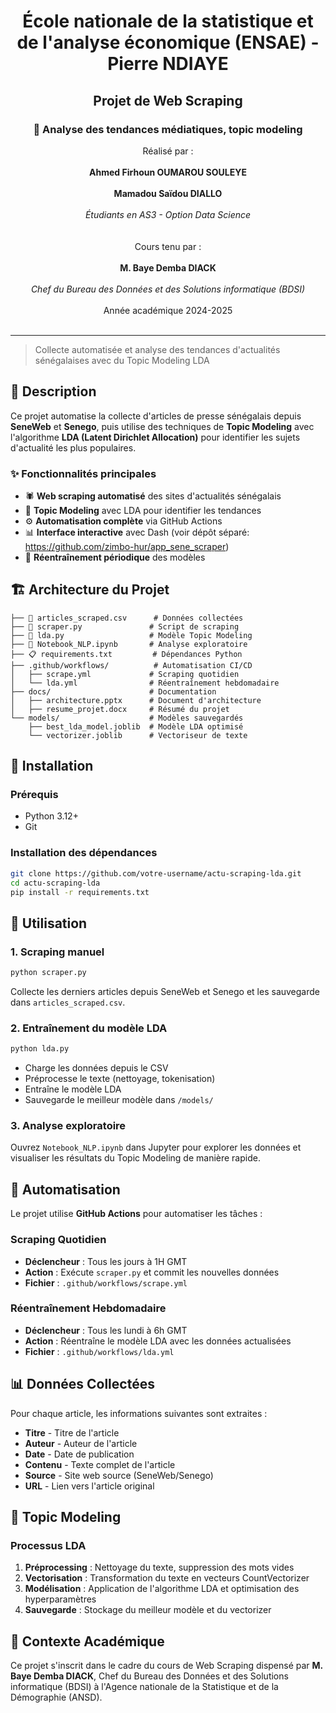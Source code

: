 # <center>École nationale de la statistique et de l'analyse économique (ENSAE) - Pierre NDIAYE</center>
## <center>Projet de Web Scraping</center>
### <center>📰 Analyse des tendances médiatiques, topic modeling</center>

<center>Réalisé par :</center>  <br>
<center><strong>Ahmed Firhoun OUMAROU SOULEYE</strong></center><br>
<center><strong>Mamadou Saïdou DIALLO</strong></center><br>
<center><em>Étudiants en AS3 - Option Data Science</em></center><br>

<br>

<center>Cours tenu par :</center>  <br>
<center><strong>M. Baye Demba DIACK</strong></center>  <br>
<center><em>Chef du Bureau des Données et des Solutions informatique (BDSI)</em></center>  <br>
<center>Année académique 2024-2025</center><br>


---

> Collecte automatisée et analyse des tendances d'actualités sénégalaises avec du Topic Modeling LDA

## 🎯 Description

Ce projet automatise la collecte d'articles de presse sénégalais depuis **SeneWeb** et **Senego**, puis utilise des techniques de **Topic Modeling** avec l'algorithme **LDA (Latent Dirichlet Allocation)** pour identifier les sujets d'actualité les plus populaires.

### ✨ Fonctionnalités principales
- 🕷️ **Web scraping automatisé** des sites d'actualités sénégalais
- 🧠 **Topic Modeling** avec LDA pour identifier les tendances
- ⚙️ **Automatisation complète** via GitHub Actions
- 📊 **Interface interactive** avec Dash (voir dépôt séparé: https://github.com/zimbo-hur/app_sene_scraper)
- 🔄 **Réentraînement périodique** des modèles

## 🏗️ Architecture du Projet

```
├── 📄 articles_scraped.csv      # Données collectées
├── 🐍 scraper.py               # Script de scraping
├── 🧠 lda.py                   # Modèle Topic Modeling
├── 📓 Notebook_NLP.ipynb       # Analyse exploratoire
├── 📋 requirements.txt         # Dépendances Python
├── .github/workflows/          # Automatisation CI/CD
│   ├── scrape.yml             # Scraping quotidien
│   └── lda.yml                # Réentraînement hebdomadaire
├── docs/                      # Documentation
│   ├── architecture.pptx      # Document d'architecture
│   ├── resume_projet.docx     # Résumé du projet
└── models/                    # Modèles sauvegardés
    ├── best_lda_model.joblib  # Modèle LDA optimisé
    └── vectorizer.joblib      # Vectoriseur de texte
```

## 🚀 Installation

### Prérequis
- Python 3.12+
- Git

### Installation des dépendances
```bash
git clone https://github.com/votre-username/actu-scraping-lda.git
cd actu-scraping-lda
pip install -r requirements.txt
```

## 📖 Utilisation

### 1. Scraping manuel
```bash
python scraper.py
```
Collecte les derniers articles depuis SeneWeb et Senego et les sauvegarde dans `articles_scraped.csv`.

### 2. Entraînement du modèle LDA
```bash
python lda.py
```
- Charge les données depuis le CSV
- Préprocesse le texte (nettoyage, tokenisation)
- Entraîne le modèle LDA
- Sauvegarde le meilleur modèle dans `/models/`

### 3. Analyse exploratoire
Ouvrez `Notebook_NLP.ipynb` dans Jupyter pour explorer les données et visualiser les résultats du Topic Modeling de manière rapide.

## 🤖 Automatisation

Le projet utilise **GitHub Actions** pour automatiser les tâches :

### Scraping Quotidien
- **Déclencheur** : Tous les jours à 1H GMT
- **Action** : Exécute `scraper.py` et commit les nouvelles données
- **Fichier** : `.github/workflows/scrape.yml`

### Réentraînement Hebdomadaire
- **Déclencheur** : Tous les lundi à 6h GMT
- **Action** : Réentraîne le modèle LDA avec les données actualisées
- **Fichier** : `.github/workflows/lda.yml`


## 📊 Données Collectées

Pour chaque article, les informations suivantes sont extraites :
- **Titre** - Titre de l'article
- **Auteur** - Auteur de l'article
- **Date** - Date de publication
- **Contenu** - Texte complet de l'article
- **Source** - Site web source (SeneWeb/Senego)
- **URL** - Lien vers l'article original


## 🧠 Topic Modeling

### Processus LDA
1. **Préprocessing** : Nettoyage du texte, suppression des mots vides
2. **Vectorisation** : Transformation du texte en vecteurs CountVectorizer
3. **Modélisation** : Application de l'algorithme LDA et optimisation des hyperparamètres
4. **Sauvegarde** : Stockage du meilleur modèle et du vectorizer


## 🏫 Contexte Académique

Ce projet s'inscrit dans le cadre du cours de Web Scraping dispensé par **M. Baye Demba DIACK**, Chef du Bureau des Données et des Solutions informatique (BDSI) à l'Agence nationale de la Statistique et de la Démographie (ANSD).


